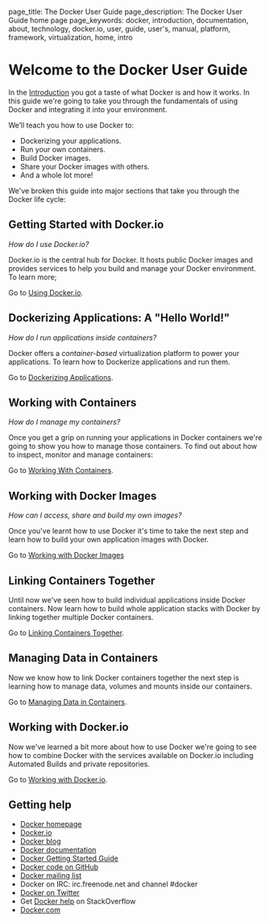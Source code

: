 page_title: The Docker User Guide
page_description: The Docker User Guide home page
page_keywords: docker, introduction, documentation, about, technology, docker.io, user, guide, user's, manual, platform, framework, virtualization, home, intro

# Welcome to the Docker User Guide

In the [Introduction](/) you got a taste of what Docker is and how it
works. In this guide we're going to take you through the fundamentals of
using Docker and integrating it into your environment.

We’ll teach you how to use Docker to:

* Dockerizing your applications.
* Run your own containers.
* Build Docker images.
* Share your Docker images with others.
* And a whole lot more!

We've broken this guide into major sections that take you through
the Docker life cycle:

## Getting Started with Docker.io

*How do I use Docker.io?*

Docker.io is the central hub for Docker. It hosts public Docker images
and provides services to help you build and manage your Docker
environment. To learn more;

Go to [Using Docker.io](/userguide/dockerio).

## Dockerizing Applications: A "Hello World!"

*How do I run applications inside containers?*

Docker offers a *container-based* virtualization platform to power your
applications. To learn how to Dockerize applications and run them.

Go to [Dockerizing Applications](/userguide/dockerizing).

## Working with Containers

*How do I manage my containers?*

Once you get a grip on running your applications in Docker containers
we're going to show you how to manage those containers. To find out
about how to inspect, monitor and manage containers:

Go to [Working With Containers](/userguide/usingdocker).

## Working with Docker Images

*How can I access, share and build my own images?*

Once you've learnt how to use Docker it's time to take the next step and
learn how to build your own application images with Docker.

Go to [Working with Docker Images](/userguide/dockerimages)

## Linking Containers Together

Until now we've seen how to build individual applications inside Docker
containers. Now learn how to build whole application stacks with Docker
by linking together multiple Docker containers.

Go to [Linking Containers Together](/userguide/dockerlinks).

## Managing Data in Containers

Now we know how to link Docker containers together the next step is
learning how to manage data, volumes and mounts inside our containers.

Go to [Managing Data in Containers](/userguide/dockervolumes).

## Working with Docker.io

Now we've learned a bit more about how to use Docker we're going to see
how to combine Docker with the services available on Docker.io including
Automated Builds and private repositories.

Go to [Working with Docker.io](/userguide/dockerrepos).

## Getting help

* [Docker homepage](http://www.docker.io/)
* [Docker.io](http://index.docker.io)
* [Docker blog](http://blog.docker.io/)
* [Docker documentation](http://docs.docker.io/)
* [Docker Getting Started Guide](http://www.docker.io/gettingstarted/)
* [Docker code on GitHub](https://github.com/dotcloud/docker)
* [Docker mailing
  list](https://groups.google.com/forum/#!forum/docker-user)
* Docker on IRC: irc.freenode.net and channel #docker
* [Docker on Twitter](http://twitter.com/docker)
* Get [Docker help](http://stackoverflow.com/search?q=docker) on
  StackOverflow
* [Docker.com](http://www.docker.com/)


